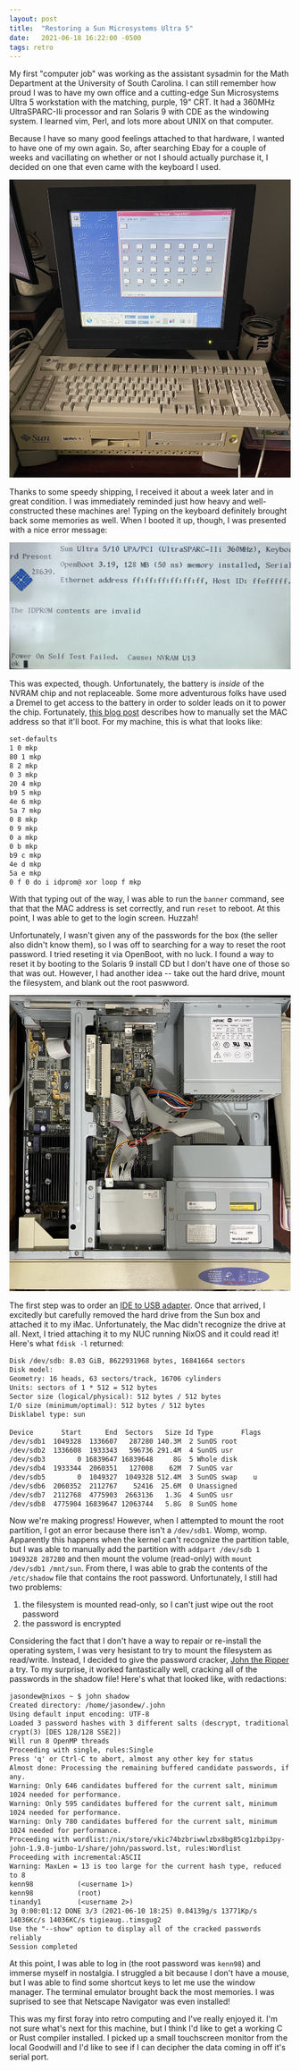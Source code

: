 ```yaml
---
layout: post
title:  "Restoring a Sun Microsystems Ultra 5"
date:   2021-06-18 16:22:00 -0500
tags: retro
---
```


My first "computer job" was working as the assistant sysadmin for the Math
Department at the University of South Carolina. I can still remember how proud
I was to have my own office and a cutting-edge Sun Microsystems Ultra 5
workstation with the matching, purple, 19" CRT. It had a 360MHz UltraSPARC-IIi
processor and ran Solaris 9 with CDE as the windowing system. I learned vim,
Perl, and lots more about UNIX on that computer.

Because I have so many good feelings attached to that hardware, I wanted to
have one of my own again. So, after searching Ebay for a couple of weeks and
vacillating on whether or not I should actually purchase it, I decided on one
that even came with the keyboard I used.

![The box, along with some foreshadowing](/assets/sun_ultra_5_booted.jpg)

Thanks to some speedy shipping, I received it about a week later and in great
condition. I was immediately reminded just how heavy and well-constructed these
machines are! Typing on the keyboard definitely brought back some memories as
well. When I booted it up, though, I was presented with a nice error message:

![The IDPROM contents are invalid](/assets/sun_boot_failure.jpg)

This was expected, though. Unfortunately, the battery is _inside_ of the NVRAM
chip and not replaceable. Some more adventurous folks have used a Dremel to get
access to the battery in order to solder leads on it to power the chip.
Fortunately, [this blog post](http://cholla.mmto.org/computers/sun/ultra/nvram.html) describes how to manually set the MAC address
so that it'll boot. For my machine, this is what that looks like:

```
set-defaults
1 0 mkp
80 1 mkp
8 2 mkp
0 3 mkp
20 4 mkp
b9 5 mkp
4e 6 mkp
5a 7 mkp
0 8 mkp
0 9 mkp
0 a mkp
0 b mkp
b9 c mkp
4e d mkp
5a e mkp
0 f 0 do i idprom@ xor loop f mkp
```

With that typing out of the way, I was able to run the `banner` command, see
that that the MAC address is set correctly, and run `reset` to reboot. At this
point, I was able to get to the login screen. Huzzah!

Unfortunately, I wasn't given any of the passwords for the box (the seller also
didn't know them), so I was off to searching for a way to reset the root
password. I tried reseting it via OpenBoot, with no luck. I found a way to
reset it by booting to the Solaris 9 install CD but I don't have one of those
so that was out. However, I had another idea -- take out the hard drive, mount
the filesystem, and blank out the root paswword.

![A look at the inside sans hard drive](/assets/sun_ultra_5_inside.jpg)

The first step was to order an [IDE to USB
adapter](https://smile.amazon.com/gp/product/B014PEP3DU). Once that arrived, I
excitedly but carefully removed the hard drive from the Sun box and attached it
to my iMac. Unfortunately, the Mac didn't recognize the drive at all. Next, I
tried attaching it to my NUC running NixOS and it could read it! Here's what
`fdisk -l` returned:

```
Disk /dev/sdb: 8.03 GiB, 8622931968 bytes, 16841664 sectors
Disk model:
Geometry: 16 heads, 63 sectors/track, 16706 cylinders
Units: sectors of 1 * 512 = 512 bytes
Sector size (logical/physical): 512 bytes / 512 bytes
I/O size (minimum/optimal): 512 bytes / 512 bytes
Disklabel type: sun

Device       Start      End  Sectors   Size Id Type       Flags
/dev/sdb1  1049328  1336607   287280 140.3M  2 SunOS root
/dev/sdb2  1336608  1933343   596736 291.4M  4 SunOS usr
/dev/sdb3        0 16839647 16839648     8G  5 Whole disk
/dev/sdb4  1933344  2060351   127008    62M  7 SunOS var
/dev/sdb5        0  1049327  1049328 512.4M  3 SunOS swap    u
/dev/sdb6  2060352  2112767    52416  25.6M  0 Unassigned
/dev/sdb7  2112768  4775903  2663136   1.3G  4 SunOS usr
/dev/sdb8  4775904 16839647 12063744   5.8G  8 SunOS home
```

Now we're making progress! However, when I attempted to mount the root
partition, I got an error because there isn't a `/dev/sdb1`. Womp, womp.
Apparently this happens when the kernel can't recognize the partition table,
but I was able to manually add the partition with `addpart /dev/sdb 1 1049328 287280`
and then mount the volume (read-only) with `mount /dev/sdb1 /mnt/sun`. From
there, I was able to grab the contents of the `/etc/shadow` file that contains
the root password. Unfortunately, I still had two problems:

1. the filesystem is mounted read-only, so I can't just wipe out the root password
2. the password is encrypted

Considering the fact that I don't have a way to repair or re-install the
operating system, I was very hesistant to try to mount the filesystem as
read/write. Instead, I decided to give the password cracker, [John the Ripper](https://www.openwall.com/john/)
a try. To my surprise, it worked fantastically well, cracking all of the
passwords in the shadow file! Here's what that looked like, with redactions:

```
jasondew@nixos ~ $ john shadow
Created directory: /home/jasondew/.john
Using default input encoding: UTF-8
Loaded 3 password hashes with 3 different salts (descrypt, traditional crypt(3) [DES 128/128 SSE2])
Will run 8 OpenMP threads
Proceeding with single, rules:Single
Press 'q' or Ctrl-C to abort, almost any other key for status
Almost done: Processing the remaining buffered candidate passwords, if any.
Warning: Only 646 candidates buffered for the current salt, minimum 1024 needed for performance.
Warning: Only 595 candidates buffered for the current salt, minimum 1024 needed for performance.
Warning: Only 780 candidates buffered for the current salt, minimum 1024 needed for performance.
Proceeding with wordlist:/nix/store/vkic74bzbriwwlzbx8bg85cg1zbpi3py-john-1.9.0-jumbo-1/share/john/password.lst, rules:Wordlist
Proceeding with incremental:ASCII
Warning: MaxLen = 13 is too large for the current hash type, reduced to 8
kenn98           (<username 1>)
kenn98           (root)
tinandy1         (<username 2>)
3g 0:00:01:12 DONE 3/3 (2021-06-10 18:25) 0.04139g/s 13771Kp/s 14036Kc/s 14036KC/s tigieaug..timsgug2
Use the "--show" option to display all of the cracked passwords reliably
Session completed
```

At this point, I was able to log in (the root password was `kenn98`) and
immerse myself in nostalgia.  I struggled a bit because I don't have a mouse,
but I was able to find some shortcut keys to let me use the window manager. The
terminal emulator brought back the most memories. I was suprised to see that
Netscape Navigator was even installed!

This was my first foray into retro computing and I've really enjoyed it. I'm
not sure what's next for this machine, but I think I'd like to get a working C
or Rust compiler installed. I picked up a small touchscreen monitor from the
local Goodwill and I'd like to see if I can decipher the data coming in off
it's serial port.
